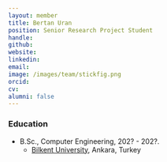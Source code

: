 ```yaml
---
layout: member
title: Bertan Uran
position: Senior Research Project Student
handle: 
github: 
website: 
linkedin: 
email:
image: /images/team/stickfig.png
orcid:
cv: 
alumni: false
---
```



### Education
- B.Sc., Computer Engineering, 202? - 202?.
  - [Bilkent University](http://www.cs.bilkent.edu.tr/), Ankara, Turkey
